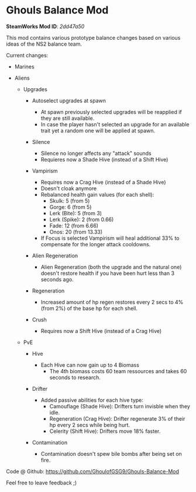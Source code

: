 # Ghouls Balance Mod

**SteamWorks Mod ID**: *2dd47a50*

This mod contains various prototype balance changes based on various ideas of the NS2 balance team.

Current changes:

- Marines

- Aliens
    - Upgrades
        - Autoselect upgrades at spawn
            - At spawn previously selected upgrades will be reapplied if they are still available.
            - In case the player hasn't selected an upgrade for an available trait yet a random one will be applied at spawn. 
            
        - Silence
            - Silence no longer affects any "attack" sounds
            - Requieres now a Shade Hive (instead of a Shift Hive)
            
        - Vampirism
            - Requires now a Crag Hive (instead of a Shade Hive)
            - Doesn't cloak anymore
            - Rebalanced health gain values (for each shell):
                - Skulk: 5 (from 5)
                - Gorge: 6 (from 5)
                - Lerk (Bite): 5 (from 3)
                - Lerk (Spike): 2 (from 0.66)
                - Fade: 12 (from 6.66)
                - Onos: 20 (from  13.33)
            - If Focus is selected Vampirism will heal additional 33% to compensate for the longer attack cooldowns.
        
        - Alien Regeneration
            - Alien Regeneration (both the upgrade and the natural one) doesn't restore health if you have been hurt less than 3 seconds ago.
        
        - Regeneration 
            - Increased amount of hp regen restores every 2 secs to 4% (from 2%) of the base hp for each shell.
            
        - Crush
            - Requires now a Shift Hive (instead of a Crag Hive)
            
    - PvE
        - Hive
            - Each Hive can now gain up to 4 Biomass
                 - The 4th biomass costs 60 team ressources and takes 60 seconds to research.
        - Drifter 
            - Added passive abilities for each hive type:
                - Camouflage (Shade Hive): Drifters turn invisble when they idle.
                - Regeneration (Crag Hive): Drifter regenerate 3% of their hp every 2 secs while being hurt.
                - Celerity (Shift Hive): Drifters move 18% faster.
                          
        - Contamination
            - Contamination doesn't spew bile bombs after being set on fire.

Code @ Github: https://github.com/GhoulofGSG9/Ghouls-Balance-Mod

Feel free to leave feedback ;)
